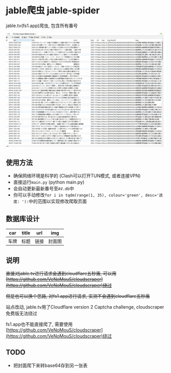 # jable爬虫 jable-spider
jable.tv(fs1.app)爬虫, 包含所有番号

![](https://github.com/xiaoWangSec/jable-spider/blob/master/img.jpg)

## 使用方法

* 确保网络环境是科学的 (Clash可以打开TUN模式, 或者连接VPN)
* 直接运行`main.py` (python main.py)
* 会自动更新最新番号至`AV.db`中
* 你可以手动修改`for i in tqdm(range(1, 35), colour='green', desc='进度: '):`中的范围以实现修改爬取页面


## 数据库设计

|  car   | title  | url  | img |
|  ----  | ----  | ----  | ----  |
| 车牌  | 标题 | 链接 | 封面图 |


## 说明

<s>直接对jable.tv进行请求会遇到cloudflare五秒盾, 可以用[https://github.com/VeNoMouS/cloudscraper](https://github.com/VeNoMouS/cloudscraper)绕过</s>

<s>但是也可以换个思路, 对fs1.app进行请求, 实测不会遇到cloudflare五秒盾</s>

站点改动, jable.tv用了Cloudflare version 2 Captcha challenge, cloudscraper免费版无法绕过

fs1.app也不能直接爬了, 需要使用[https://github.com/VeNoMouS/cloudscraper](https://github.com/VeNoMouS/cloudscraper)绕过

## TODO

* 把封面爬下来转base64存到另一张表
